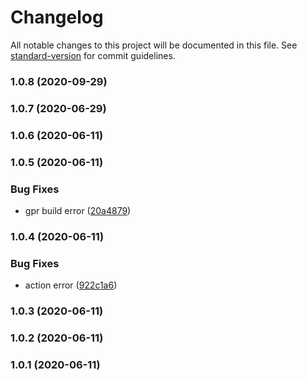 # Changelog

All notable changes to this project will be documented in this file. See [standard-version](https://github.com/conventional-changelog/standard-version) for commit guidelines.

### 1.0.8 (2020-09-29)

### 1.0.7 (2020-06-29)

### 1.0.6 (2020-06-11)

### 1.0.5 (2020-06-11)


### Bug Fixes

* gpr build error ([20a4879](https://github.com/daichangxin/verdaccio-aliyunoss-storage/commit/20a48799568dcf37333f4816ac2dc2650a0a523a))

### 1.0.4 (2020-06-11)


### Bug Fixes

* action error ([922c1a6](https://github.com/daichangxin/verdaccio-aliyunoss-storage/commit/922c1a6ef16da4a0aef78a680aa0740c3f9984ef))

### 1.0.3 (2020-06-11)

### 1.0.2 (2020-06-11)

### 1.0.1 (2020-06-11)
